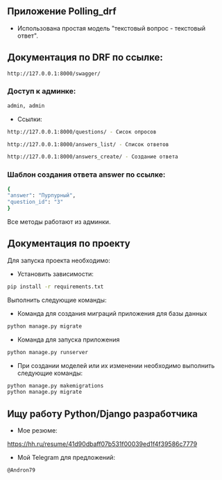 ## Приложение Polling_drf

* Использована простая модель "текстовый вопрос - текстовый ответ".

## Документация по DRF  по ссылке: 
```bash 
http://127.0.0.1:8000/swagger/
```
### Доступ к админке: 
```bash 
admin, admin
```
* Ссылки:
```bash 
http://127.0.0.1:8000/questions/ - Сисок опросов

http://127.0.0.1:8000/answers_list/ - Список ответов

http://127.0.0.1:8000/answers_create/ - Создание ответа
```
### Шаблон создания ответа answer по ссылке:
```bash 
{
"answer": "Пурпурный",
"question_id": "3"
}
```
Все методы работают из админки.

## Документация по проекту

Для запуска проекта необходимо:

* Установить зависимости:
```bash
pip install -r requirements.txt
```

Выполнить следующие команды:

* Команда для создания миграций приложения для базы данных
```bash
python manage.py migrate
```

* Команда для запуска приложения
```bash
python manage.py runserver
```

* При создании моделей или их изменении необходимо выполнить следующие команды:
```bash
python manage.py makemigrations
python manage.py migrate
```
## Ищу работу Python/Django разработчика
* Мое резюме:

https://hh.ru/resume/41d90dbaff07b531f00039ed1f4f39586c7779
* Мой Telegram для предложений:
```bash 
@Andron79
```